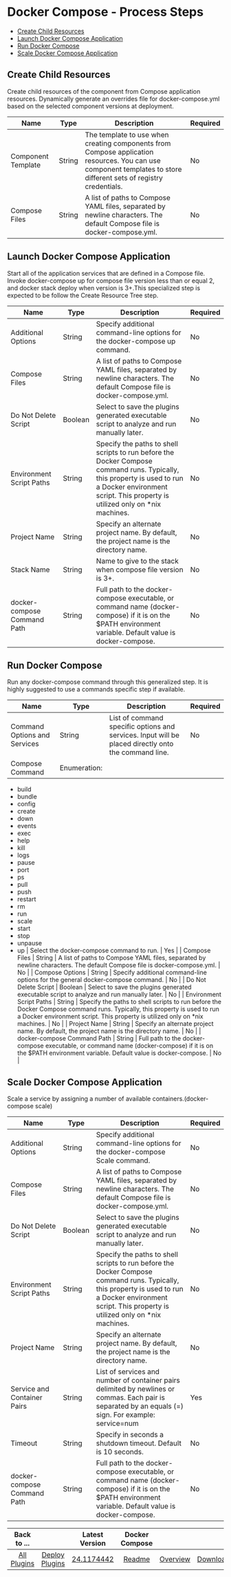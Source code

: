 
# Docker Compose - Process Steps

* [Create Child Resources](#create_child_resources)
* [Launch Docker Compose Application](#launch_docker_compose_application)
* [Run Docker Compose](#run_docker_compose)
* [Scale Docker Compose Application](#scale_docker_compose_application)


## Create Child Resources

Create child resources of the component from Compose application resources. Dynamically generate an overrides file for docker-compose.yml based on the selected component versions at deployment.



| Name | Type | Description                                                                                                          | Required |
| ---- | ---- | -------------------------------------------------------------------------------------------------------------------- | -------- |
| Component Template | String | The template to use when creating components from Compose application resources. You can use component templates to store different sets of registry credentials. | No |
| Compose Files | String | A list of paths to Compose YAML files, separated by newline characters. The default Compose file is docker-compose.yml. | No |

## Launch Docker Compose Application

Start all of the application services that are defined in a Compose file. Invoke docker-compose up for compose file version less than or equal 2, and docker stack deploy when version is 3+.This specialized step is expected to be follow the Create Resource Tree step.



| Name | Type | Description                                                                                                          | Required |
| ---- | ---- | -------------------------------------------------------------------------------------------------------------------- | -------- |
| Additional Options | String | Specify additional command-line options for the docker-compose up command. | No |
| Compose Files | String | A list of paths to Compose YAML files, separated by newline characters. The default Compose file is docker-compose.yml. | No |
| Do Not Delete Script | Boolean | Select to save the plugins generated executable script to analyze and run manually later. | No |
| Environment Script Paths | String | Specify the paths to shell scripts to run before the Docker Compose command runs. Typically, this property is used to run a Docker environment script. This property is utilized only on \*nix machines. | No |
| Project Name | String | Specify an alternate project name. By default, the project name is the directory name. | No |
| Stack Name | String | Name to give to the stack when compose file version is 3+. | No |
| docker-compose Command Path | String | Full path to the docker-compose executable, or command name (docker-compose) if it is on the $PATH environment variable. Default value is docker-compose. | No |

## Run Docker Compose

Run any docker-compose command through this generalized step. It is highly suggested to use a commands specific step if available.



| Name | Type | Description                                                                                                          | Required |
| ---- | ---- | -------------------------------------------------------------------------------------------------------------------- | -------- |
| Command Options and Services | String | List of command specific options and services. Input will be placed directly onto the command line. | No |
| Compose Command | Enumeration:
* build
* bundle
* config
* create
* down
* events
* exec
* help
* kill
* logs
* pause
* port
* ps
* pull
* push
* restart
* rm
* run
* scale
* start
* stop
* unpause
* up
| Select the docker-compose command to run. | Yes |
| Compose Files | String | A list of paths to Compose YAML files, separated by newline characters. The default Compose file is docker-compose.yml. | No |
| Compose Options | String | Specify additional command-line options for the general docker-compose command. | No |
| Do Not Delete Script | Boolean | Select to save the plugins generated executable script to analyze and run manually later. | No |
| Environment Script Paths | String | Specify the paths to shell scripts to run before the Docker Compose command runs. Typically, this property is used to run a Docker environment script. This property is utilized only on \*nix machines. | No |
| Project Name | String | Specify an alternate project name. By default, the project name is the directory name. | No |
| docker-compose Command Path | String | Full path to the docker-compose executable, or command name (docker-compose) if it is on the $PATH environment variable. Default value is docker-compose. | No |

## Scale Docker Compose Application

Scale a service by assigning a number of available containers.(docker-compose scale)


| Name | Type | Description                                                                                                          | Required |
| ---- | ---- | -------------------------------------------------------------------------------------------------------------------- | -------- |
| Additional Options | String | Specify additional command-line options for the docker-compose Scale command. | No |
| Compose Files | String | A list of paths to Compose YAML files, separated by newline characters. The default Compose file is docker-compose.yml. | No |
| Do Not Delete Script | Boolean | Select to save the plugins generated executable script to analyze and run manually later. | No |
| Environment Script Paths | String | Specify the paths to shell scripts to run before the Docker Compose command runs. Typically, this property is used to run a Docker environment script. This property is utilized only on \*nix machines. | No |
| Project Name | String | Specify an alternate project name. By default, the project name is the directory name. | No |
| Service and Container Pairs | String | List of services and number of container pairs delimited by newlines or commas. Each pair is separated by an equals (=) sign. For example: service=num | Yes |
| Timeout | String | Specify in seconds a shutdown timeout. Default is 10 seconds. | No |
| docker-compose Command Path | String | Full path to the docker-compose executable, or command name (docker-compose) if it is on the $PATH environment variable. Default value is docker-compose. | No |



|Back to ...||Latest Version|Docker Compose |||
| :---: | :---: | :---: | :---: | :---: | :---: |
|[All Plugins](../../index.md)|[Deploy Plugins](../README.md)|[24.1174442](https://raw.githubusercontent.com/UrbanCode/IBM-UCD-PLUGINS/main/files/docker-compose/ucd-docker-compose-24.1174442.zip)|[Readme](README.md)|[Overview](overview.md)|[Downloads](downloads.md)|
